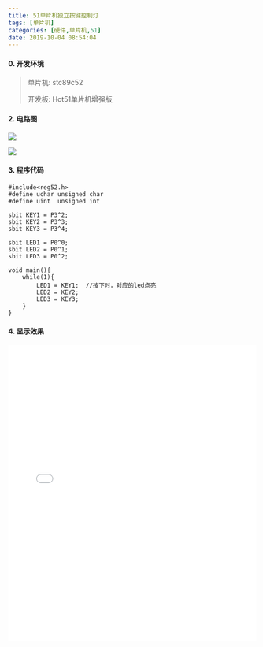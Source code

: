 ```yaml
---
title: 51单片机独立按键控制灯
tags: [单片机]
categories: [硬件,单片机,51]
date: 2019-10-04 08:54:04
---
```



#### 0. 开发环境

> 单片机: stc89c52
>
> 开发板: Hot51单片机增强版

#### 2. 电路图

![](https://i.loli.net/2019/10/29/Txs79RKjLU2mutz.png)


![](https://i.loli.net/2019/10/29/BbIrCGak9JsA46z.png)



#### 3. 程序代码

    #include<reg52.h>
    #define uchar unsigned char
    #define uint  unsigned int
    
    sbit KEY1 = P3^2;
    sbit KEY2 = P3^3;
    sbit KEY3 = P3^4;
    
    sbit LED1 = P0^0;
    sbit LED2 = P0^1;
    sbit LED3 = P0^2;
    
    void main(){
        while(1){ 
            LED1 = KEY1;  //按下时，对应的led点亮
            LED2 = KEY2;
            LED3 = KEY3;
        }
    }
    
#### 4. 显示效果

<iframe src="//player.bilibili.com/player.html?aid=69989524&cid=121269608&page=1" 
 width=100% 
  height=600
scrolling="no" 
border="0" 
frameborder="no" 
framespacing="0" 
allowfullscreen="true"> 
</iframe>    